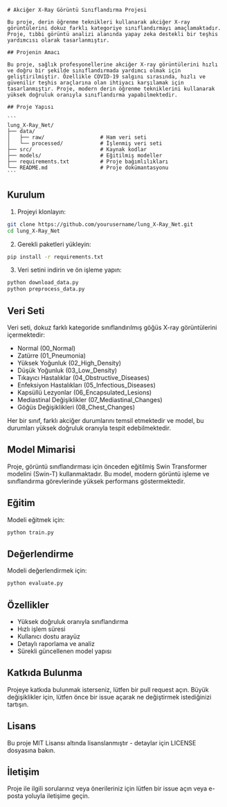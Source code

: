     # Akciğer X-Ray Görüntü Sınıflandırma Projesi

    Bu proje, derin öğrenme teknikleri kullanarak akciğer X-ray görüntülerini dokuz farklı kategoriye sınıflandırmayı amaçlamaktadır. Proje, tıbbi görüntü analizi alanında yapay zeka destekli bir teşhis yardımcısı olarak tasarlanmıştır.

    ## Projenin Amacı

    Bu proje, sağlık profesyonellerine akciğer X-ray görüntülerini hızlı ve doğru bir şekilde sınıflandırmada yardımcı olmak için geliştirilmiştir. Özellikle COVID-19 salgını sırasında, hızlı ve güvenilir teşhis araçlarına olan ihtiyacı karşılamak için tasarlanmıştır. Proje, modern derin öğrenme tekniklerini kullanarak yüksek doğruluk oranıyla sınıflandırma yapabilmektedir.

    ## Proje Yapısı

    ```
    lung_X-Ray_Net/
    ├── data/
    │   ├── raw/                  # Ham veri seti
    │   └── processed/            # İşlenmiş veri seti
    ├── src/                      # Kaynak kodlar
    ├── models/                   # Eğitilmiş modeller
    ├── requirements.txt          # Proje bağımlılıkları
    └── README.md                 # Proje dokümantasyonu
    ```

## Kurulum

1. Projeyi klonlayın:
```bash
git clone https://github.com/yourusername/lung_X-Ray_Net.git
cd lung_X-Ray_Net
```

2. Gerekli paketleri yükleyin:
```bash
pip install -r requirements.txt
```

3. Veri setini indirin ve ön işleme yapın:
```bash
python download_data.py
python preprocess_data.py
```

## Veri Seti

Veri seti, dokuz farklı kategoride sınıflandırılmış göğüs X-ray görüntülerini içermektedir:
- Normal (00_Normal)
- Zatürre (01_Pneumonia)
- Yüksek Yoğunluk (02_High_Density)
- Düşük Yoğunluk (03_Low_Density)
- Tıkayıcı Hastalıklar (04_Obstructive_Diseases)
- Enfeksiyon Hastalıkları (05_Infectious_Diseases)
- Kapsüllü Lezyonlar (06_Encapsulated_Lesions)
- Mediastinal Değişiklikler (07_Mediastinal_Changes)
- Göğüs Değişiklikleri (08_Chest_Changes)

Her bir sınıf, farklı akciğer durumlarını temsil etmektedir ve model, bu durumları yüksek doğruluk oranıyla tespit edebilmektedir.

## Model Mimarisi

Proje, görüntü sınıflandırması için önceden eğitilmiş Swin Transformer modelini (Swin-T) kullanmaktadır. Bu model, modern görüntü işleme ve sınıflandırma görevlerinde yüksek performans göstermektedir.

## Eğitim

Modeli eğitmek için:
```bash
python train.py
```

## Değerlendirme

Modeli değerlendirmek için:
```bash
python evaluate.py
```

## Özellikler

- Yüksek doğruluk oranıyla sınıflandırma
- Hızlı işlem süresi
- Kullanıcı dostu arayüz
- Detaylı raporlama ve analiz
- Sürekli güncellenen model yapısı

## Katkıda Bulunma

Projeye katkıda bulunmak isterseniz, lütfen bir pull request açın. Büyük değişiklikler için, lütfen önce bir issue açarak ne değiştirmek istediğinizi tartışın.

## Lisans

Bu proje MIT Lisansı altında lisanslanmıştır - detaylar için LICENSE dosyasına bakın.

## İletişim

Proje ile ilgili sorularınız veya önerileriniz için lütfen bir issue açın veya e-posta yoluyla iletişime geçin. 